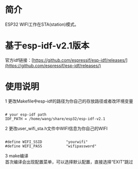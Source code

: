 # 简介   
ESP32 WIFI工作在STA(station)模式。
# 基于esp-idf-v2.1版本
官方idf链接：[https://github.com/espressif/esp-idf/releases/](https://github.com/espressif/esp-idf/releases/)<br />
# 使用说明
1 更改Makefile中esp-idf的路径为你自己的存放路径或者改环境变量
<pre><code>
# your esp-idf path
IDF_PATH = /home/wang/share/esp32/esp-idf-v2.1
</code></pre>
2 更改user_wifi_sta.h文件中WIFI信息为你自己的WIFI
<pre><code>
#define WIFI_SSID           "yourwifi"
#define WIFI_PASS           "wifipassword"
</code></pre>
3 make编译<br />
首次编译会出现配置菜单，可以选择默认配置，直接选择“EXIT”跳过



